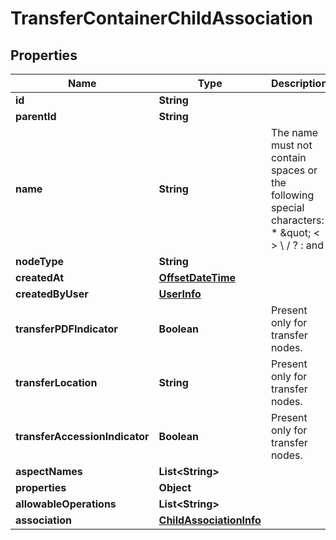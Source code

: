 
# TransferContainerChildAssociation

## Properties
Name | Type | Description | Notes
------------ | ------------- | ------------- | -------------
**id** | **String** |  | 
**parentId** | **String** |  | 
**name** | **String** | The name must not contain spaces or the following special characters: * \&quot; &lt; &gt; \\ / ? : and |. The character . must not be used at the end of the name.  | 
**nodeType** | **String** |  | 
**createdAt** | [**OffsetDateTime**](OffsetDateTime.md) |  | 
**createdByUser** | [**UserInfo**](UserInfo.md) |  | 
**transferPDFIndicator** | **Boolean** | Present only for transfer nodes. |  [optional]
**transferLocation** | **String** | Present only for transfer nodes. |  [optional]
**transferAccessionIndicator** | **Boolean** | Present only for transfer nodes. |  [optional]
**aspectNames** | **List&lt;String&gt;** |  |  [optional]
**properties** | **Object** |  |  [optional]
**allowableOperations** | **List&lt;String&gt;** |  |  [optional]
**association** | [**ChildAssociationInfo**](ChildAssociationInfo.md) |  |  [optional]



